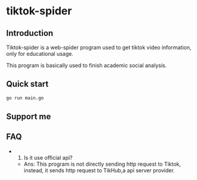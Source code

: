 # tiktok-spider

## Introduction

Tiktok-spider is a web-spider program used to get tiktok video information, only for educational usage.

This program is basically used to finish academic social analysis.

## Quick start

```bash
go run main.go
```

## Support me



## FAQ

- 1. Is it use official api?
  - Ans: This program is not directly sending http request to Tiktok, instead, it sends http request to TikHub,a api server provider.
